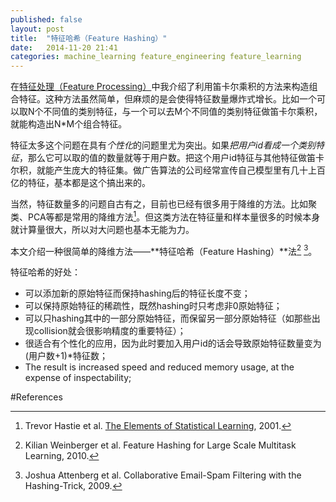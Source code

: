 ```yaml
---
published: false
layout: post
title:  "特征哈希（Feature Hashing）"
date:   2014-11-20 21:41
categories: machine_learning feature_engineering feature_learning
---
```


在[特征处理（Feature Processing）][fproc]中我介绍了利用笛卡尔乘积的方法来构造组合特征。这种方法虽然简单，但麻烦的是会使得特征数量爆炸式增长。比如一个可以取N个不同值的类别特征，与一个可以去M个不同值的类别特征做笛卡尔乘积，就能构造出N\*M个组合特征。 

特征太多这个问题在具有*个性化*的问题里尤为突出。如果*把用户id看成一个类别特征*，那么它可以取的值的数量就等于用户数。把这个用户id特征与其他特征做笛卡尔积，就能产生庞大的特征集。做广告算法的公司经常宣传自己模型里有几十上百亿的特征，基本都是这个搞出来的。

当然，特征数量多的问题自古有之，目前也已经有很多用于降维的方法。比如聚类、PCA等都是常用的降维方法[^esl]。但这类方法在特征量和样本量很多的时候本身就计算量很大，所以对大问题也基本无能为力。

本文介绍一种很简单的降维方法——**特征哈希（Feature Hashing）**法[^fhash] [^fhash2]。

特征哈希的好处：

* 可以添加新的原始特征而保持hashing后的特征长度不变；
* 可以保持原始特征的稀疏性，既然hashing时只考虑非0原始特征；
* 可以只hashing其中的一部分原始特征，而保留另一部分原始特征（如那些出现collision就会很影响精度的重要特征）；
* 很适合有个性化的应用，因为此时要加入用户id的话会导致原始特征数量变为 (用户数+1)*特征数；
* The result is increased speed and reduced memory usage, at the expense of inspectability;



[fb_gbdt]: /images/fb_gbdt1.png "GBDT离散法"
[jy_no_gbdt]: /images/jiayuan_no_gbdt1.png "仅使用原始特征"
[jy_have_gbdt]: /images/jiayuan_have_gbdt1.png "原始特征加GBDT新特征"

[fproc]: ../../../2014/11/15/breezedeus-feature-processing.html "特征处理（Feature Processing）"
[fb]: http://www.facebook.com "Facebook"


#References

[^fhash]: Kilian Weinberger et al. Feature Hashing for Large Scale Multitask Learning, 2010.
[^fhash2]: Joshua Attenberg et al. Collaborative Email-Spam Filtering with the Hashing-Trick, 2009.

[^esl]: Trevor Hastie et al. [The Elements of Statistical Learning](http://statweb.stanford.edu/~tibs/ElemStatLearn/), 2001.

